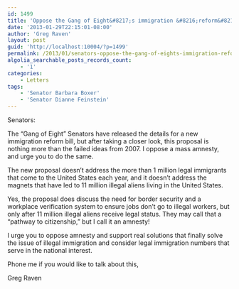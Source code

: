 ```yaml
---
id: 1499
title: 'Oppose the Gang of Eight&#8217;s immigration &#8216;reform&#8217; bill'
date: '2013-01-29T22:15:01-08:00'
author: 'Greg Raven'
layout: post
guid: 'http://localhost:10004/?p=1499'
permalink: /2013/01/senators-oppose-the-gang-of-eights-immigration-reform-bill/
algolia_searchable_posts_records_count:
    - '1'
categories:
    - Letters
tags:
    - 'Senator Barbara Boxer'
    - 'Senator Dianne Feinstein'
---
```


Senators:

The “Gang of Eight” Senators have released the details for a new immigration reform bill, but after taking a closer look, this proposal is nothing more than the failed ideas from 2007. I oppose a mass amnesty, and urge you to do the same.  
  
The new proposal doesn’t address the more than 1 million legal immigrants that come to the United States each year, and it doesn’t address the magnets that have led to 11 million illegal aliens living in the United States.

Yes, the proposal does discuss the need for border security and a workplace verification system to ensure jobs don’t go to illegal workers, but only after 11 million illegal aliens receive legal status. They may call that a “pathway to citizenship,” but I call it an amnesty!

I urge you to oppose amnesty and support real solutions that finally solve the issue of illegal immigration and consider legal immigration numbers that serve in the national interest.

Phone me if you would like to talk about this,

Greg Raven